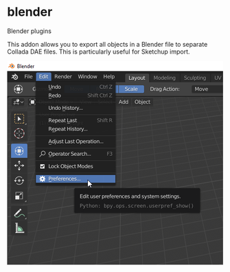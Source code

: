 # blender
Blender plugins

This addon allows you to export all objects in a Blender file to separate Collada DAE files. This is particularly useful for Sketchup import.

![My image](https://github.com/johnnyshield/blender/blob/master/Screenshots%202.80/blender_JpYis0gGol.png)
